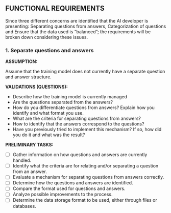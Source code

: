 ## FUNCTIONAL REQUIREMENTS

Since three different concerns are identified that the AI developer is presenting: Separating questions from answers, Categorization of questions and Ensure that the data used is “balanced”; the requirements will be broken down considering these issues.

### 1. Separate questions and answers

**ASSUMPTION:**

Assume that the training model does not currently have a separate question and answer structure.

**VALIDATIONS (QUESTIONS):**
-	Describe how the training model is currently managed
-	Are the questions separated from the answers?
-	How do you differentiate questions from answers? Explain how you identify and what format you use.
-	What are the criteria for separating questions from answers?
-	How to identify that the answers correspond to the questions?
-	Have you previously tried to implement this mechanism? If so, how did you do it and what was the result?

**PRELIMINARY TASKS:**
- [ ] Gather information on how questions and answers are currently handled.
- [ ] Identify what the criteria are for relating and/or separating a question from an answer.
- [ ] Evaluate a mechanism for separating questions from answers correctly.
- [ ] Determine how the questions and answers are identified.
- [ ] Compare the format used for questions and answers.
- [ ] Analyze possible improvements to the process.
- [ ] Determine the data storage format to be used, either through files or databases.
